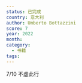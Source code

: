 ```yaml
---
status: 已完成
country: 意大利
author: Umberto Bottazzini
score: 7
year: 2022
month:
category:
  - 书籍
tags:
---
```

7/10 不虚此行
